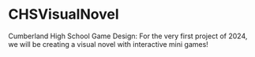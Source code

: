 # CHSVisualNovel
Cumberland High School Game Design: For the very first project of 2024, we will be creating a visual novel with interactive mini games!
